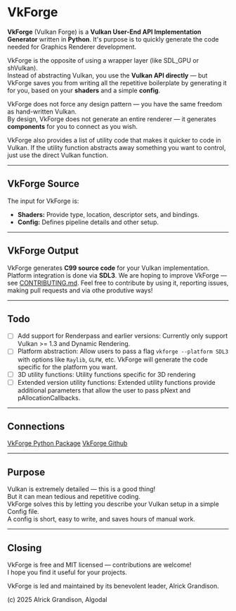 # VkForge

**VkForge** (Vulkan Forge) is a **Vulkan User-End API Implementation Generator** written in **Python**. It's purpose is to quickly generate the code needed for Graphics Renderer development.

VkForge is the opposite of using a wrapper layer (like SDL_GPU or shVulkan).  
Instead of abstracting Vulkan, you use the **Vulkan API directly** — but VkForge saves you from writing all the repetitive boilerplate by generating it for you, based on your **shaders** and a simple **config**.

VkForge does not force any design pattern — you have the same freedom as hand-written Vulkan.  
By design, VkForge does not generate an entire renderer — it generates **components** for you to connect as you wish.

VkForge also provides a list of utility code that makes it quicker to code in Vulkan. If the utility function
abstracts away something you want to control, just use the direct Vulkan function.

---

## VkForge Source

The input for VkForge is:
- **Shaders:** Provide type, location, descriptor sets, and bindings.
- **Config:** Defines pipeline details and other setup.

---

## VkForge Output

VkForge generates **C99 source code** for your Vulkan implementation.  
Platform integration is done via **SDL3**.
We are hoping to improve VkForge — see [CONTRIBUTING.md](CONTRIBUTING.md).
Feel free to contribute by using it, reporting issues, making pull requests and via othe produtive ways!

---

## Todo

- [ ] Add support for Renderpass and earlier versions: Currently only support Vulkan >= 1.3 and Dynamic Rendering. 
- [ ] Platform abstraction: Allow users to pass a flag `vkforge --platform SDL3` with options like `Raylib`, `GLFW`, etc. VkForge will generate the code specific for the platform you want.
- [ ] 3D utility functions: Utility functions specific for 3D rendering
- [ ] Extended version utility functions: Extended utility functions provide additional parameters that allow the user to pass pNext and pAllocationCallbacks.

---

## Connections

[VkForge Python Package](https://pypi.org/project/vkforge/)
[VkForge Github](https://github.com/Rickodesea/VkForge)

---

## Purpose

Vulkan is extremely detailed — this is a good thing!  
But it can mean tedious and repetitive coding.  
VkForge solves this by letting you describe your Vulkan setup in a simple Config file.  
A config is short, easy to write, and saves hours of manual work.

---

## Closing

VkForge is free and MIT licensed — contributions are welcome!  
I hope you find it useful for your projects.

VkForge is led and maintained by its benevolent leader, Alrick Grandison.

(c) 2025 Alrick Grandison, Algodal
